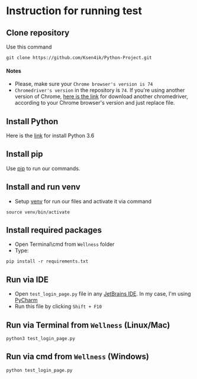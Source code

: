 # Instruction for running test 


## Clone repository

Use this command
```commandline
git clone https://github.com/Ksen4ik/Python-Project.git
```

#### Notes

- Please, make sure your ```Chrome browser's version is 74```
- ```Chromedriver's version``` in the repository is ```74```. If you're using another version of Chrome, [here is the link](http://chromedriver.chromium.org/) for download another chromedriver, according to your Chrome browser's version and just replace file.


## Install Python

Here is the [link](https://www.python.org/downloads/) for install Python 3.6


## Install pip

Use [pip](https://pip.pypa.io/en/latest/installing/) to run our commands. 

## Install and run venv
- Setup [venv](https://docs.python.org/3/library/venv.html) for run our files and activate it via command
```commandline
source venv/bin/activate
```

## Install required packages

- Open Terminal\cmd from ```Wellness``` folder
- Type:
```commandline
pip install -r requirements.txt
```




## Run via IDE

- Open ```test_login_page.py``` file in any [JetBrains IDE](https://www.jetbrains.com/). In my case, I'm using [PyCharm](https://www.jetbrains.com/pycharm/?fromMenu)
- Run this file by clicking ```Shift + F10```


## Run via Terminal  from ```Wellness``` (Linux/Mac)

```commandline
python3 test_login_page.py 
```

## Run via cmd from ```Wellness``` (Windows)

```commandline
python test_login_page.py
```






 